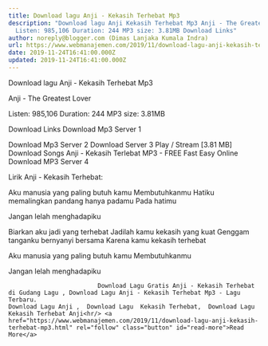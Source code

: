 ```yaml
---
title: Download lagu Anji - Kekasih Terhebat Mp3
description: "Download lagu Anji Kekasih Terhebat Mp3 Anji - The Greatest Lover
  Listen: 985,106 Duration: 244 MP3 size: 3.81MB Download Links"
author: noreply@blogger.com (Dimas Lanjaka Kumala Indra)
url: https://www.webmanajemen.com/2019/11/download-lagu-anji-kekasih-terhebat-mp3.html
date: 2019-11-24T16:41:00.000Z
updated: 2019-11-24T16:41:00.000Z
---
```


Download lagu Anji - Kekasih Terhebat Mp3

  Anji - The Greatest Lover 

  Listen: 985,106 
  Duration: 244 
  MP3 size: 3.81MB 

  Download Links 
  Download Mp3 Server 1 

  Download Mp3 Server 2 
  Download Server 3 
  Play / Stream [3.81 MB] Download Songs Anji - Kekasih Terlebat MP3 - FREE Fast Easy Online 
  Download MP3 Server 4 


                             
Lirik Anji - Kekasih Terhebat:
                             
Aku manusia yang paling butuh kamu
  Membutuhkanmu
  Hatiku memalingkan pandang hanya padamu
  Pada hatimu
  
  Jangan lelah menghadapiku
  
  Biarkan aku jadi yang terhebat
  Jadilah kamu kekasih yang kuat
  Genggam tanganku bernyanyi bersama
  Karena kamu kekasih terhebat
  
  Aku manusia yang paling butuh kamu
  Membutuhkanmu
  
  Jangan lelah menghadapiku                                 
                                 
                             Download Lagu Gratis Anji - Kekasih Terhebat di Gudang Lagu , Download Lagu Anji - Kekasih Terhebat Mp3 - Lagu Terbaru.                                                         Download Lagu Anji ,  Download Lagu  Kekasih Terhebat,  Download Lagu  Kekasih Terhebat Anji<hr/> <a href="https://www.webmanajemen.com/2019/11/download-lagu-anji-kekasih-terhebat-mp3.html" rel="follow" class="button" id="read-more">Read More</a>